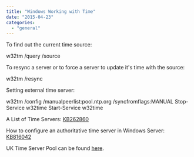 ```yaml
---
title: "Windows Working with Time"
date: "2015-04-23"
categories: 
  - "general"
---
```


To find out the current time source:

w32tm /query /source

To resync a server or to force a server to update it's time with the source:

w32tm /resync

Setting external time server:

w32tm /config /manualpeerlist:pool.ntp.org /syncfromflags:MANUAL
Stop-Service w32time
Start-Service w32time

A List of Time Servers: [KB262860](http://support.microsoft.com/kb/262680) 

How to configure an authoritative time server in Windows Server: [KB816042](http://support.microsoft.com/kb/816042) [](http://support.microsoft.com/kb/816042)

UK Time Server Pool can be found [here](http://www.pool.ntp.org/zone/uk).
